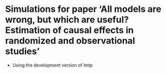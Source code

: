 Simulations for paper ‘All models are wrong, but which are useful?
Estimation of causal effects in randomized and observational studies’
================

-   Using the development version of lmtp
